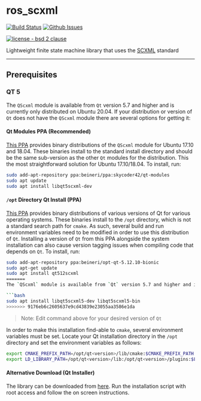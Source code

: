 # ros_scxml
[![Build Status](https://travis-ci.com/swri-robotics/ros_scxml.svg?branch=master)](https://travis-ci.com/swri-robotics/ros_scxml)
[![Github Issues](https://img.shields.io/github/issues/swri-robotics/ros_scxml.svg)](http://github.com/swri-robotics/ros_scxml/issues)

[![license - bsd 2 clause](https://img.shields.io/:license-BSD%202--Clause-blue.svg)](https://opensource.org/licenses/BSD-2-Clause)

Lightweight finite state machine library that uses the [SCXML](https://commons.apache.org/proper/commons-scxml/guide/scxml-documents.html) standard

---
## Prerequisites
### QT 5
The `QScxml` module is available from `Qt` version 5.7 and higher and is currently only distributed on Ubuntu 20.04. If your distribution or version of `Qt` does not have the `QScxml` module there are several options for getting it:

#### Qt Modules PPA (Recommended)
[This PPA](https://launchpad.net/~skycoder42/+archive/ubuntu/qt-modules) provides binary distributions of the `QScxml` module for Ubuntu 17.10 and 18.04.
These binaries install to the standard install directory and should be the same sub-version as the other `Qt` modules for the distribution.
This the most straightforward solution for Ubuntu 17.10/18.04.
To install, run:

```bash
sudo add-apt-repository ppa:beineri/ppa:skycoder42/qt-modules
sudo apt update
sudo apt install libqt5scxml-dev
```

#### `/opt` Directory Qt Install (PPA)
[This PPA](https://launchpad.net/~beineri) provides binary distributions of various versions of Qt for various operating systems.
These binaries install to the `/opt` directory, which is not a standard search path for `cmake`.
As such, several build and run environment variables need to be modified in order to use this distribution of `Qt`.
Installing a version of `Qt` from this PPA alongside the system installation can also cause version tagging issues when compiling code that depends on `Qt`.
To install, run:

```bash
sudo add-apt-repository ppa:beineri/opt-qt-5.12.10-bionic
sudo apt-get update
sudo apt install qt512scxml
=======
The `QScxml` module is available from `Qt` version 5.7 and higher and is currently only distributed on Ubuntu 20.04. Use the following command to install it:

```bash
sudo apt install libqt5scxml5-dev libqt5scxml5-bin
>>>>>>> 9176eb6c2605637e9cd43839e23055aa3586e1da
```
> Note: Edit command above for your desired version of `Qt`

In order to make this installation find-able to `cmake`, several environment variables must be set.
Locate your Qt installation directory in the `/opt` directory and set the environment variables as follows:

```bash
export CMAKE_PREFIX_PATH=/opt/qt<version>/lib/cmake:$CMAKE_PREFIX_PATH
export LD_LIBRARY_PATH=/opt/qt<version>/lib:/opt/qt<version>/plugins:$LD_LIBRARY_PATH
```

#### Alternative Download (Qt Installer)
The library can be downloaded from [here](http://download.qt.io/official_releases/qt/).  Run the installation script with root access and follow the on screen instructions.
